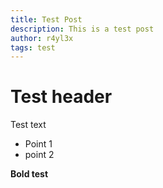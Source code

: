```yaml
---
title: Test Post
description: This is a test post
author: r4yl3x
tags: test
---
```


# Test header
Test text
- Point 1
- point 2

**Bold test**
